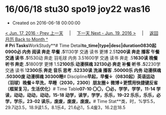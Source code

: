 # 16/06/18 stu30 spo19 joy22 was16

* Created on 2016-06-18 00:00:00

[&lt; Jun. 17, 2016 - Prev 上一天](d17.md)     \|     [下一天 Next - Jun. 19, 2016 &gt;](d19.md)     \|     [返回月历 Back to Month ^](index.md)   
**\# Pri Tasks**WorkStudy**\# Time Detail**to\_time\|type\|desc\|duration0830起0900必 内务 阅读 奔走 早餐 .5**1130学 交通 读书 更博 2.5**1200读 奔走 播客 午餐 交通 读书 .5**1530动 奔走 羽毛球 内务 3.51600学 交通 读书 奔走 .5**1630读 晚餐 听书 奔走 .5**1800学 更博 1.5**2100乐 动漫棋魂 32130必 奔走 补餐 听书 .5**2230学 交通 读书 1**2300乐 奔走 音乐 思考 .52330读 洗澡 播客 .50000乐 内务 动漫棋魂 .50300废 动漫棋魂 30300睡**\# Discipline**早起，早餐↓（0830起）英语运动（羽球）晚餐↓早洗，早睡（2030，2300）朋友圈↓ 微博↓更惯用快捷键反省（框架复习，生活优化）**\# Time Table**07-10 〇〇，〇必，学学，学学，11-14 学读，动动，动动，动动，15-18 动学，读学，学学，乐乐，19-22 乐乐，乐乐，必学，学乐，23-02 读乐，废废，废废，废废。**\# Time Stat**类，时，%学5.5，29.7动3.5，18.9读1.5，8.1乐4，21.6必1，5.4废3，16.2总18.5

